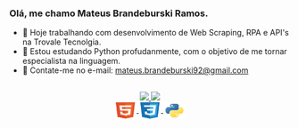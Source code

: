 ### Olá, me chamo Mateus Brandeburski Ramos.


- 🔭 Hoje trabalhando com desenvolvimento de Web Scraping, RPA e API's na Trovale Tecnolgia.
- 🌱 Estou estudando Python profudanmente, com o objetivo de me tornar especialista na linguagem.
- 💬 Contate-me no e-mail: mateus.brandeburski92@gmail.com  


##
<div align='center'>
  <a href='https://github.com/MateusBrandeburski'>
  <img  height="180em" src='https://github-readme-stats.vercel.app/api?username=MateusBrandeburski&show_icons=true&theme=transparent'/>
  <img  height="180em" src="https://github-readme-stats.vercel.app/api/top-langs/?username=MateusBrandeburski&layout=compact&langs_count=7&theme=transparent"/>
  </div>
<div align='center'>
   <img align="center" alt="Rafa-HTML" height="30" width="40" src="https://raw.githubusercontent.com/devicons/devicon/master/icons/html5/html5-original.svg">
  <img align="center" alt="Rafa-CSS" height="30" width="40" src="https://raw.githubusercontent.com/devicons/devicon/master/icons/css3/css3-original.svg">
  <img align="center" alt="Rafa-Python" height="30" width="40" src="https://raw.githubusercontent.com/devicons/devicon/master/icons/python/python-original.svg">
  </div>

